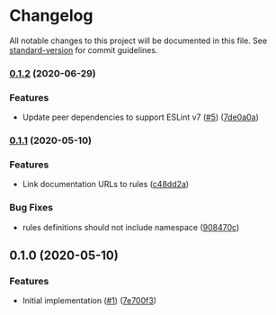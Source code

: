 # Changelog

All notable changes to this project will be documented in this file. See [standard-version](https://github.com/conventional-changelog/standard-version) for commit guidelines.

### [0.1.2](https://github.com/istanbuljs/eslint-plugin-istanbul/compare/v0.1.1...v0.1.2) (2020-06-29)


### Features

* Update peer dependencies to support ESLint v7 ([#5](https://github.com/istanbuljs/eslint-plugin-istanbul/issues/5)) ([7de0a0a](https://github.com/istanbuljs/eslint-plugin-istanbul/commit/7de0a0a4efedf21ba5fb49c7ff667b9a38ba5172))

### [0.1.1](https://github.com/istanbuljs/eslint-plugin-istanbul/compare/v0.1.0...v0.1.1) (2020-05-10)


### Features

* Link documentation URLs to rules ([c48dd2a](https://github.com/istanbuljs/eslint-plugin-istanbul/commit/c48dd2a443c90a1257c770c0f2ad62ebabed4039))


### Bug Fixes

* rules definitions should not include namespace ([908470c](https://github.com/istanbuljs/eslint-plugin-istanbul/commit/908470cc8b24200d43f2754d68fa0cc4db71b50c))

## 0.1.0 (2020-05-10)


### Features

* Initial implementation ([#1](https://github.com/istanbuljs/eslint-plugin-istanbul/issues/1)) ([7e700f3](https://github.com/istanbuljs/eslint-plugin-istanbul/commit/7e700f3b194814a293cbe23dad0fae2cfa3ec8c1))
